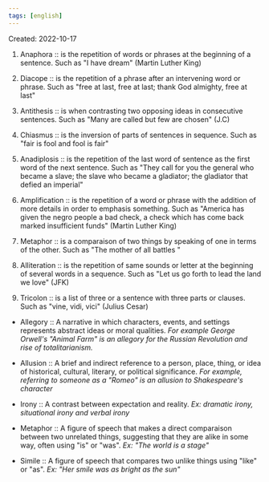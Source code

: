 ```yaml
---
tags: [english] 
---
```

Created: 2022-10-17

 1. Anaphora :: is the repetition of words or phrases at the beginning of a sentence. Such as "I have dream" (Martin Luther King) 
<!--SR:!2023-12-24,101,230-->
 2. Diacope :: is the repetition of a phrase after an intervening word or phrase. Such as "free at last, free at last; thank God almighty, free at last"
<!--SR:!2023-12-06,43,170-->
 3. Antithesis :: is when contrasting two opposing ideas in consecutive sentences. Such as "Many are called but few are chosen" (J.C) 
<!--SR:!2024-10-21,445,250-->
 4. Chiasmus :: is the inversion of parts of sentences in sequence. Such as "fair is fool and fool is fair" 
<!--SR:!2023-12-16,39,130-->

<!--SR:!2023-07-20,167,250-->
 5. Anadiplosis :: is the repetition of the last word of sentence as the first word of the next sentence. Such as "They call for you the general who became a slave; the slave who became a gladiator; the gladiator that defied an imperial" 
<!--SR:!2023-11-16,92,230-->
 6. Amplification :: is the repetition of a word or phrase with the addition of more details in order to emphasis something. Such as "America has given the negro people a bad check, a check which has come back marked insufficient funds" (Martin Luther King) 
<!--SR:!2024-09-21,424,250-->
 7. Metaphor :: is a comparaison of two things by speaking of one in terms of the other. Such as "The mother of all battles " 
<!--SR:!2024-03-08,305,250-->
 8. Alliteration :: is the repetition of same sounds or letter at the beginning of several words in a sequence. Such as "Let us go forth to lead the land we love" (JFK) 
<!--SR:!2024-01-03,281,270-->
 9. Tricolon :: is a list of three or a sentence with three parts or clauses. Such as "vine, vidi,  vici" (Julius Cesar) 
<!--SR:!2024-06-27,370,250-->
- Allegory :: A narrative in which characters, events, and settings represents abstract ideas or moral qualities. *For example George Orwell's "Animal Farm" is an allegory for the Russian Revolution and rise of totalitarianism.*
<!--SR:!2023-11-20,23,178-->
- Allusion :: A brief and indirect reference to a person, place, thing, or idea of historical, cultural, literary, or political significance. *For example, referring to someone as a "Romeo" is an allusion to Shakespeare's character*
<!--SR:!2023-11-11,24,218-->
- Irony :: A contrast between expectation and reality. *Ex: dramatic irony, situational irony and verbal irony*
<!--SR:!2023-11-17,29,238-->
- Metaphor :: A figure of speech that makes a direct comparaison between two unrelated things, suggesting that they are alike in some way, often using "is" or "was". *Ex: "The world is a stage"*
<!--SR:!2023-12-29,54,238-->
- Simile :: A figure of speech that compares two unlike things using "like" or "as". *Ex: "Her smile was as bright as the sun"*
<!--SR:!2023-11-24,33,238-->
